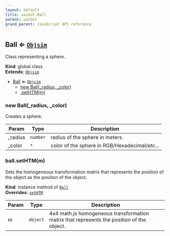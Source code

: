 ```yaml
---
layout: default
title: uaibot.Ball
parent: uaibot
grand_parent: JavaScript API reference
---
```


## Ball ⇐ [<code>Objsim</code>](#Objsim)
Class representing a sphere.

**Kind**: global class  
**Extends**: [<code>Objsim</code>](#Objsim)  

* [Ball](#Ball) ⇐ [<code>Objsim</code>](#Objsim)
    * [new Ball(_radius, _color)](#new_Ball_new)
    * [.setHTM(m)](#Objsim+setHTM)

<a name="new_Ball_new"></a>

### new Ball(_radius, _color)
Creates a sphere.


| Param | Type | Description |
| --- | --- | --- |
| _radius | <code>number</code> | radius of the sphere in meters. |
| _color | <code>\*</code> | color of the sphere in RGB/Hexadecimal/etc... |

<a name="Objsim+setHTM"></a>

### ball.setHTM(m)
Sets the homogeneous transformation matrix that represents the position of the object as the position of the object.

**Kind**: instance method of [<code>Ball</code>](#Ball)  
**Overrides**: [<code>setHTM</code>](#Objsim+setHTM)  

| Param | Type | Description |
| --- | --- | --- |
| m | <code>object</code> | 4x4 math.js homogeneous transformation matrix that represents the position of the object. |